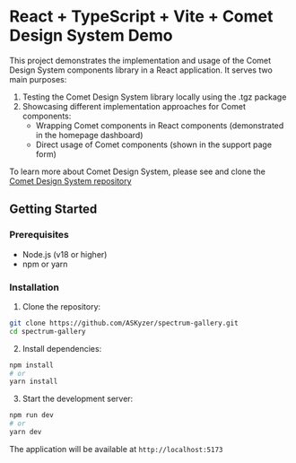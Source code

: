 # React + TypeScript + Vite + Comet Design System Demo

This project demonstrates the implementation and usage of the Comet Design System components library in a React application. It serves two main purposes:

1. Testing the Comet Design System library locally using the .tgz package
2. Showcasing different implementation approaches for Comet components:
   - Wrapping Comet components in React components (demonstrated in the homepage dashboard)
   - Direct usage of Comet components (shown in the support page form)

To learn more about Comet Design System, please see and clone the [Comet Design System repository](https://github.com/ASKyzer/comet-design)

## Getting Started

### Prerequisites

- Node.js (v18 or higher)
- npm or yarn

### Installation

1. Clone the repository:

```bash
git clone https://github.com/ASKyzer/spectrum-gallery.git
cd spectrum-gallery
```

2. Install dependencies:

```bash
npm install
# or
yarn install
```

3. Start the development server:

```bash
npm run dev
# or
yarn dev
```

The application will be available at `http://localhost:5173`
